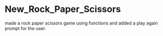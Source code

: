 # New_Rock_Paper_Scissors
made a rock paper scissors game using functions and added a play again prompt for the user.